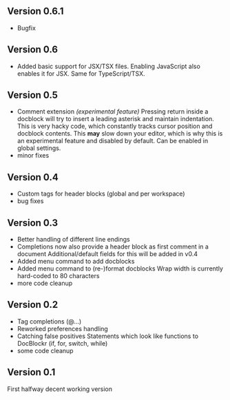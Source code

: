 ## Version 0.6.1

* Bugfix


## Version 0.6

* Added basic support for JSX/TSX files.
  Enabling JavaScript also enables it for JSX. Same for TypeScript/TSX.


## Version 0.5

* Comment extension _(experimental feature)_
  Pressing return inside a docblock will try to insert a leading asterisk and maintain indentation. This is very hacky code, which constantly tracks cursor position and docblock contents. This **may** slow down your editor, which is why this is an experimental feature and disabled by default. Can be enabled in global settings.
* minor fixes


## Version 0.4

* Custom tags for header blocks (global and per workspace)
* bug fixes


## Version 0.3

* Better handling of different line endings
* Completions now also provide a header block as first comment in a document
  Additional/default fields for this will be added in v0.4
* Added menu command to add docblocks
* Added menu command to (re-)format docblocks
  Wrap width is currently hard-coded to 80 characters
* more code cleanup


## Version 0.2

* Tag completions (@...)
* Reworked preferences handling
* Catching false positives
  Statements which look like functions to DocBlockr (if, for, switch, while)
* some code cleanup


## Version 0.1

First halfway decent working version

